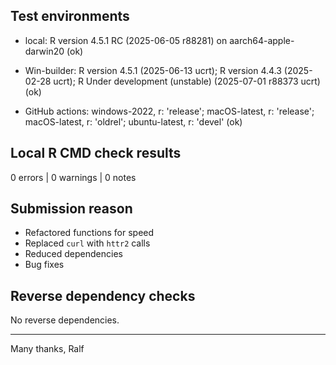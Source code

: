 ## Test environments

* local: R version 4.5.1 RC (2025-06-05 r88281) on aarch64-apple-darwin20 (ok)

* Win-builder: R version 4.5.1 (2025-06-13 ucrt); R version 4.4.3 (2025-02-28 ucrt); R Under development (unstable) (2025-07-01 r88373 ucrt) (ok)

* GitHub actions: windows-2022, r: 'release'; macOS-latest, r: 'release'; macOS-latest, r: 'oldrel'; ubuntu-latest, r: 'devel' (ok)


## Local R CMD check results

0 errors | 0 warnings | 0 notes


## Submission reason

- Refactored functions for speed
- Replaced `curl` with `httr2` calls
- Reduced dependencies
- Bug fixes


## Reverse dependency checks

No reverse dependencies. 


----

Many thanks,
Ralf
